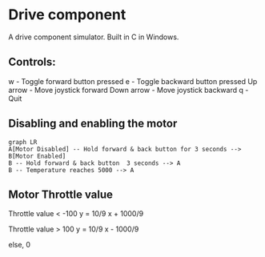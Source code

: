 # Drive component
A drive component simulator. Built in C in Windows.
## Controls:
w - Toggle forward button pressed
e - Toggle backward button pressed
Up arrow - Move joystick forward
Down arrow - Move joystick backward
q - Quit

## Disabling and enabling the motor

```mermaid
graph LR
A[Motor Disabled] -- Hold forward & back button for 3 seconds --> B[Motor Enabled]
B -- Hold forward & back button  3 seconds --> A
B -- Temperature reaches 5000 --> A
```

## Motor Throttle value
Throttle value < -100
y = 10/9 x + 1000/9

Throttle value > 100
y = 10/9 x - 1000/9

else, 0



